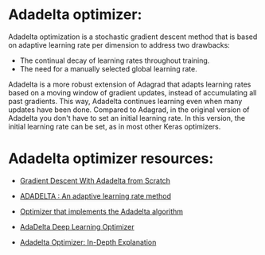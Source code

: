 # Adadelta optimizer:

Adadelta optimization is a stochastic gradient descent method that is based on adaptive learning rate per dimension to address two drawbacks:

- The continual decay of learning rates throughout training.
- The need for a manually selected global learning rate.

Adadelta is a more robust extension of Adagrad that adapts learning rates based on a moving window of gradient updates, instead of accumulating all past gradients. This way, Adadelta continues learning even when many updates have been done. Compared to Adagrad, in the original version of Adadelta you don't have to set an initial learning rate. In this version, the initial learning rate can be set, as in most other Keras optimizers.

# Adadelta optimizer resources:



- [Gradient Descent With Adadelta from Scratch](https://machinelearningmastery.com/gradient-descent-with-adadelta-from-scratch/)


- [ADADELTA : An adaptive learning rate method](https://www.researchgate.net/publication/233981807_ADADELTA_An_adaptive_learning_rate_method)

- [Optimizer that implements the Adadelta algorithm](https://www.tensorflow.org/api_docs/python/tf/keras/optimizers/experimental/Adadelta)

- [AdaDelta Deep Learning Optimizer](https://www.analyticsvidhya.com/blog/2021/10/a-comprehensive-guide-on-deep-learning-optimizers/#AdaDelta_Deep_Learning_Optimizer)

- [Adadelta Optimizer: In-Depth Explanation](https://insideaiml.com/blog/Adagrad-and-Adadelta-optimizer:-In-depth-explanation-1052)

